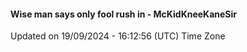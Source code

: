 #### Wise man says only fool rush in - McKidKneeKaneSir
Updated on 19/09/2024 - 16:12:56 (UTC) Time Zone

